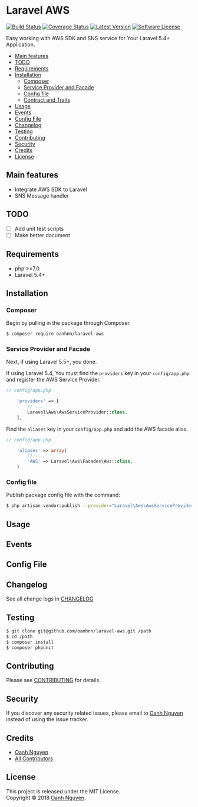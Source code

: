 # Laravel AWS

[![Build Status](https://travis-ci.org/oanhnn/laravel-aws.svg?branch=master)](https://travis-ci.org/oanhnn/laravel-aws)
[![Coverage Status](https://coveralls.io/repos/github/oanhnn/laravel-aws/badge.svg?branch=master)](https://coveralls.io/github/oanhnn/laravel-aws?branch=master)
[![Latest Version](https://img.shields.io/github/release/oanhnn/laravel-aws.svg?style=flat-square)](https://github.com/oanhnn/laravel-aws/releases)
[![Software License](https://img.shields.io/badge/license-MIT-brightgreen.svg?style=flat-square)](LICENSE)

Easy working with AWS SDK and SNS service for Your Laravel 5.4+ Application.

<!-- MarkdownTOC depth="2" autolink="true" bracket="round" -->

- [Main features](#main-features)
- [TODO](#todo)
- [Requirements](#requirements)
- [Installation](#installation)
    - [Composer](#composer)
    - [Service Provider and Facade](#service-provider-and-facade)
    - [Config file](#config-file)
    - [Contract and Traits](#contract-and-traits)
- [Usage](#usage)
- [Events](#events)
- [Config File](#config-file)
- [Changelog](#changelog)
- [Testing](#testing)
- [Contributing](#contributing)
- [Security](#security)
- [Credits](#credits)
- [License](#license)

<!-- /MarkdownTOC -->

## Main features

* Integrate AWS SDK to Laravel
* SNS Message handler

## TODO

- [ ] Add unit test scripts
- [ ] Make better document

## Requirements

* php >=7.0
* Laravel 5.4+

## Installation

### Composer

Begin by pulling in the package through Composer.

```bash
$ composer require oanhnn/laravel-aws
```

### Service Provider and Facade

Next, if using Laravel 5.5+, you done. 

If using Laravel 5.4, You must find the `providers` key in your `config/app.php` and register the AWS Service Provider.

```php
// config/app.php

    'providers' => [
        // ...
        Laravel\Aws\AwsServiceProvider::class,
    ],
```

Find the `aliases` key in your `config/app.php` and add the AWS facade alias.

```php
// config/app.php

    'aliases' => array(
        // ...
        'AWS' => Laravel\Aws\Facades\Aws::class,
    )
```

### Config file

Publish package config file with the command:

```bash
$ php artisan vendor:publish --provider="Laravel\Aws\AwsServiceProvider"
```


## Usage


## Events


## Config File


## Changelog

See all change logs in [CHANGELOG](CHANGELOG.md)

## Testing

```bash
$ git clone git@github.com/oanhnn/laravel-aws.git /path
$ cd /path
$ composer install
$ composer phpunit
```

## Contributing

Please see [CONTRIBUTING](CONTRIBUTING.md) for details.

## Security

If you discover any security related issues, please email to [Oanh Nguyen](mailto:oanhnn.bk@gmail.com) instead of 
using the issue tracker.

## Credits

- [Oanh Nguyen](https://github.com/oanhnn)
- [All Contributors](../../contributors)

## License

This project is released under the MIT License.   
Copyright © 2018 [Oanh Nguyen](https://oanhnn.github.io/).
